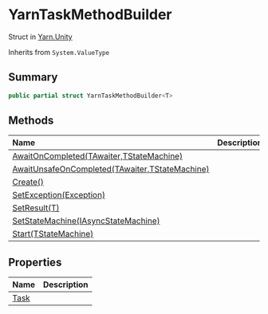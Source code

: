 # YarnTaskMethodBuilder

Struct in [Yarn.Unity](/docs/api/csharp/yarn.unity.md)

Inherits from `System.ValueType`

## Summary



```csharp
public partial struct YarnTaskMethodBuilder<T>
```

## Methods

|Name|Description|
|:---|:---|
|[AwaitOnCompleted(TAwaiter,TStateMachine)](/docs/api/csharp/yarn.unity.yarntaskmethodbuilder.awaitoncompleted-2.md)||
|[AwaitUnsafeOnCompleted(TAwaiter,TStateMachine)](/docs/api/csharp/yarn.unity.yarntaskmethodbuilder.awaitunsafeoncompleted-2.md)||
|[Create()](/docs/api/csharp/yarn.unity.yarntaskmethodbuilder.create-2.md)||
|[SetException(Exception)](/docs/api/csharp/yarn.unity.yarntaskmethodbuilder.setexception-2.md)||
|[SetResult(T)](/docs/api/csharp/yarn.unity.yarntaskmethodbuilder.setresult-2.md)||
|[SetStateMachine(IAsyncStateMachine)](/docs/api/csharp/yarn.unity.yarntaskmethodbuilder.setstatemachine-2.md)||
|[Start(TStateMachine)](/docs/api/csharp/yarn.unity.yarntaskmethodbuilder.start-2.md)||

## Properties

|Name|Description|
|:---|:---|
|[Task](/docs/api/csharp/yarn.unity.yarntaskmethodbuilder.task-2.md)||

